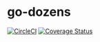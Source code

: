 # go-dozens

[![CircleCI](https://circleci.com/gh/delphinus/go-dozens/tree/master.svg?style=svg)](https://circleci.com/gh/delphinus/go-dozens/tree/master)
[![Coverage Status](https://coveralls.io/repos/github/delphinus/go-dozens/badge.svg)](https://coveralls.io/github/delphinus/go-dozens)
